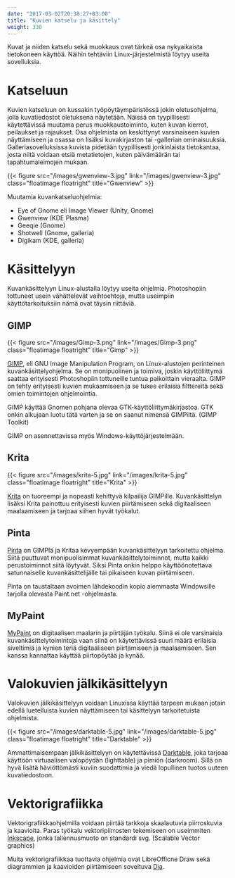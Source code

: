 ```yaml
---
date: "2017-03-02T20:38:27+03:00"
title: "Kuvien katselu ja käsittely"
weight: 330
---
```



Kuvat ja niiden katselu sekä muokkaus ovat tärkeä osa nykyaikaista tietokoneen käyttöä.
Näihin tehtäviin Linux-järjestelmistä löytyy useita sovelluksia.

Katseluun
===============================

Kuvien katseluun on kussakin työpöytäympäristössä jokin oletusohjelma, jolla kuvatiedostot oletuksena
näytetään. Näissä on tyypillisesti käytettävissä muutama perus muokkaustoiminto, kuten kuvan kierrot,
peilaukset ja rajaukset. Osa ohjelmista on keskittynyt varsinaiseen kuvien näyttämiseen ja osassa
on lisäksi kuvakirjaston tai -gallerian ominaisuuksia. Galleriasovelluksissa kuvista pidetään
tyypillisesti jonkinlaista tietokantaa, josta niitä voidaan etsiä metatietojen, kuten päivämäärän
tai tapahtumaleimojen mukaan.

{{< figure src="/images/gwenview-3.jpg" link="/images/gwenview-3.jpg" class="floatimage floatright" title="Gwenview" >}}

Muutamia kuvankatseluohjelmia:

* Eye of Gnome eli Image Viewer (Unity, Gnome)
* Gwenview (KDE Plasma)
* Geeqie (Gnome)
* Shotwell (Gnome, galleria)
* Digikam (KDE, galleria)




Käsittelyyn
===============================

Kuvankäsittelyyn Linux-alustalla löytyy useita ohjelmia. Photoshopiin tottuneet usein vähättelevät
vaihtoehtoja, mutta useimpiin käyttötarkoituksiin nämä ovat täysin riittäviä.

GIMP
-------

{{< figure src="/images/Gimp-3.png" link="/images/Gimp-3.png" class="floatimage floatright" title="Gimp" >}}

[GIMP], eli GNU Image Manipulation Program, on Linux-alustojen perinteinen
kuvankäsittelyohjelma. Se on monipuolinen ja toimiva, joskin käyttöliittymä
saattaa erityisesti Photoshopiin tottuneille tuntua paikoittain vieraalta.
GIMP on tehty erityisesti kuvien mukaamiseen ja se tukee erilaisia filttereitä
sekä omien toimintojen ohjelmointia.

GIMP käyttää Gnomen pohjana olevaa GTK-käyttöliittymäkirjastoa. GTK onkin alkujaan
luotu tätä varten ja se on saanut nimensä GIMPiltä. (GIMP Toolkit)

GIMP on asennettavissa myös Windows-käyttöjärjestelmään.

Krita
------

{{< figure src="/images/krita-5.jpg" link="/images/krita-5.jpg" class="floatimage floatright" title="Krita" >}}

[Krita] on tuoreempi ja nopeasti kehittyvä kilpailija GIMPille. Kuvankäsittelyn lisäksi Krita
painottuu erityisesti kuvien piirtämiseen sekä digitaaliseen maalaamiseen ja tarjoaa siihen hyvät työkalut.

Pinta
------

[Pinta] on GIMPIä ja Kritaa kevyempään kuvankäsittelyyn tarkoitettu ohjelma. Siitä puuttuvat
monipuolisimmat kuvankäsittelytoiminnot, mutta kaikki perustoiminnot siitä löytyvät. Siksi
Pinta onkin helppo käyttöönotettava satunnaiselle kuvankäsittelijälle tai pikaiseen kuvan
piirtämiseen.

Pinta on taustaltaan avoimen lähdekoodin kopio aiemmasta Windowsille tarjolla olevasta
Paint.net -ohjelmasta.

MyPaint
-------

[MyPaint] on digitaalisen maalarin ja piirtäjän työkalu. Siinä ei ole varsinaisia
kuvankäsittelytoimintoja vaan siinä on käytettävissä suuri määrä erilaisia siveltimiä
ja kynien teriä digitaaliseen piirtämiseen ja maalaamiseen. Sen kanssa kannattaa
käyttää piirtopöytää ja kynää.


Valokuvien jälkikäsittelyyn
===============================

Valokuvien jälkikäsittelyyn voidaan Linuxissa käyttää tarpeen mukaan jotain edellä luetelluista
kuvien näyttämiseen tai käsittelyyn tarkoitetuista ohjelmista.

{{< figure src="/images/darktable-5.jpg" link="/images/darktable-5.jpg" class="floatimage floatright" title="Darktable" >}}

Ammattimaisempaan jälkikäsittelyyn on käytettävissä [Darktable], joka tarjoaa käyttöön virtuaalisen
valopöydän (lighttable) ja pimiön (darkroom). Sillä on hyvä lisätä häviöttömästi kuviin suodattimia
ja viedä lopullinen tuotos uuteen kuvatiedostoon.





Vektorigrafiikka
===============================

Vektorigrafiikkaohjelmilla voidaan piirtää tarkkoja skaalautuvia piirroskuvia ja kaavioita. Paras työkalu
vektoripiirrosten tekemiseen on useimmiten [Inkscape], jonka tallennusmuoto on standardi svg.
(Scalable Vector graphics)

Muita vektorigrafiikkaa tuottavia ohjelmia ovat LibreOfficne Draw sekä diagrammien ja kaavioiden piirtämiseen
soveltuva [Dia].


[GIMP]: https://www.gimp.org/ (GIMP)
[Krita]: https://krita.org/ (Krita)
[Pinta]: https://pinta-project.com/ (Pinta)
[MyPaint]: http://mypaint.org/ (MyPaint)
[Darktable]: http://www.darktable.org/ (Darktable)
[Inkscape]: https://inkscape.org/ (Inkscape)
[Dia]: http://dia-installer.de/ (Dia)
